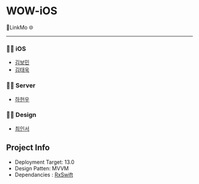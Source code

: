 # WOW-iOS
📱LinkMo 🌐


-------------------------

### 👨‍💻 iOS
- [김보민](https://github.com/BOMS2)
- [김태욱](https://github.com/taeuk178)

### 👨‍💻 Server
- [하헌우]( )

### 👨‍💻 Design
- [최인서]()


## Project Info
- Deployment Target: 13.0
- Design Patten: MVVM
- Dependancies : [RxSwift](https://github.com/ReactiveX/RxSwift)
